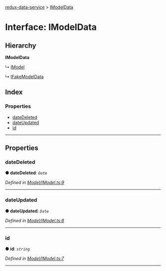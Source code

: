 [redux-data-service](../README.md) > [IModelData](../interfaces/imodeldata.md)

# Interface: IModelData

## Hierarchy

**IModelData**

↳  [IModel](imodel.md)

↳  [IFakeModelData](ifakemodeldata.md)

## Index

### Properties

* [dateDeleted](imodeldata.md#datedeleted)
* [dateUpdated](imodeldata.md#dateupdated)
* [id](imodeldata.md#id)

---

## Properties

<a id="datedeleted"></a>

###  dateDeleted

**● dateDeleted**: *`Date`*

*Defined in [Model/IModel.ts:9](https://github.com/Rediker-Software/redux-data-service/blob/ac48abe/src/Model/IModel.ts#L9)*

___
<a id="dateupdated"></a>

###  dateUpdated

**● dateUpdated**: *`Date`*

*Defined in [Model/IModel.ts:8](https://github.com/Rediker-Software/redux-data-service/blob/ac48abe/src/Model/IModel.ts#L8)*

___
<a id="id"></a>

###  id

**● id**: *`string`*

*Defined in [Model/IModel.ts:7](https://github.com/Rediker-Software/redux-data-service/blob/ac48abe/src/Model/IModel.ts#L7)*

___

